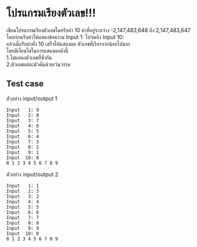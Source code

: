 # โปรแกรมเรียงตัวเลข!!!  
เขียนโปรแกรมเรียงตัวเลขโดยรับค่า 10 ค่าที่อยู่ระหว่าง -2,147,483,648 ถึง 2,147,483,647 โดยก่อนรับค่าให้แสดงข้อความ Input 1: ไปจนถึง Input 10:  
แล้วเมื่อรับค่าทั้ง 10 เสร็จให้แสดงผล ตัวเลขที่เรียงจากน้อยไปมาก   
โดยมีเงื่อนไขในการแสดงผลดังนี้  
1.ไม่แสดงตัวเลขที่ซ้ำกัน  
2.ตัวเลขแต่ละตัวคั่นด้วยเว้นวรรค  
## Test case  
ตัวอย่าง input/output 1
```
Input   1: 9
Input   2: 8  
Input   3: 7  
Input   4: 6  
Input   5: 5  
Input   6: 4  
Input   7: 3  
Input   8: 2  
Input   9: 1  
Input  10: 0  
0 1 2 3 4 5 6 7 8 9  
```
ตัวอย่าง input/output 2  
```
Input   1: 1
Input   2: 3  
Input   3: 2  
Input   4: 4  
Input   5: 5  
Input   6: 6  
Input   7: 7  
Input   8: 8  
Input   9: 9  
Input  10: 0  
0 1 2 3 4 5 6 7 8 9  
```
